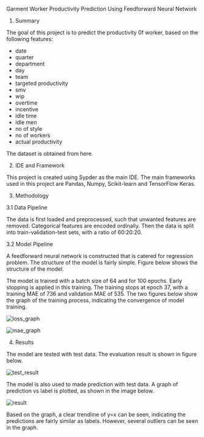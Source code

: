 Garment Worker Productivity Prediction Using Feedforward Neural Network

1. Summary

The goal of this project is to predict the productivity 0f worker, based on the following features:

- date
- quarter
- department
- day
- team
- targeted productivity
- smv
- wip
- overtime
- incentive
- idle time
- idle men
- no of style
- no of workers
- actual productivity

The dataset is obtained from here.

2. IDE and Framework

This project is created using Sypder as the main IDE. The main frameworks used in this project are Pandas, Numpy, Scikit-learn and TensorFlow Keras.

3. Methodology

3.1 Data Pipeline

The data is first loaded and preprocessed, such that unwanted features are removed. Categorical features are encoded ordinally. Then the data is split into train-validation-test sets, with a ratio of 60:20:20.

3.2 Model Pipeline

A feedforward neural network is constructed that is catered for regression problem. The structure of the model is fairly simple. Figure below shows the structure of the model.





The model is trained with a batch size of 64 and for 100 epochs. Early stopping is applied in this training. The training stops at epoch 37, with a training MAE of 736 and validation MAE of 535. The two figures below show the graph of the training process, indicating the convergence of model training.

![loss_graph](https://user-images.githubusercontent.com/95268200/176451948-f329da46-7173-4943-aa04-c079f9857c96.PNG)

![mae_graph](https://user-images.githubusercontent.com/95268200/176452085-5bb8840f-3dcc-47c7-a5c5-c62e7fc18502.PNG)

4. Results

The model are tested with test data. The evaluation result is shown in figure below.

![test_result](https://user-images.githubusercontent.com/95268200/176452181-02a01d66-5c8c-4495-9d8d-8dd425d26e9e.PNG)

The model is also used to made prediction with test data. A graph of prediction vs label is plotted, as shown in the image below.


![result](https://user-images.githubusercontent.com/95268200/176452135-1793f140-3365-482b-a914-dbbbfcbe68ca.png)

Based on the graph, a clear trendline of y=x can be seen, indicating the predictions are fairly similar as labels. However, several outliers can be seen in the graph.
